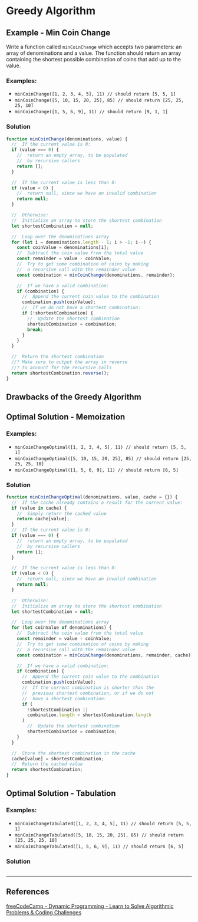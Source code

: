 # Greedy Algorithm

## Example - Min Coin Change

Write a function called `minCoinChange` which accepts two parameters: an array of denominations and a value. The function should return an array containing the shortest possible combination of coins that add up to the value.

### Examples:

- `minCoinChange([1, 2, 3, 4, 5], 11) // should return [5, 5, 1]`
- `minCoinChange([5, 10, 15, 20, 25], 85) // should return [25, 25, 25, 10]`
- `minCoinChange([1, 5, 6, 9], 11) // should return [9, 1, 1]`

### Solution

```js
function minCoinChange(denominations, value) {
  //  If the current value is 0:
  if (value === 0) {
    //  return an empty array, to be populated
    //  by recursive callers
    return [];
  }

  //  If the current value is less than 0:
  if (value < 0) {
    //  return null, since we have an invalid combination
    return null;
  }

  //  Otherwise:
  //  Initialize an array to store the shortest combination
  let shortestCombination = null;

  //  Loop over the denominations array
  for (let i = denominations.length - 1; i > -1; i--) {
    const coinValue = denominations[i];
    //  Subtract the coin value from the total value
    const remainder = value - coinValue;
    //  Try to get some combination of coins by making
    //  a recursive call with the remainder value
    const combination = minCoinChange(denominations, remainder);

    //  If we have a valid combination:
    if (combination) {
      //  Append the current coin value to the combination
      combination.push(coinValue);
      //  If we do not have a shortest combination:
      if (!shortestCombination) {
        //  Update the shortest combination
        shortestCombination = combination;
        break;
      }
    }
  }

  //  Return the shortest combination
  //? Make sure to output the array in reverse
  //? to account for the recursive calls
  return shortestCombination.reverse();
}
```

## Drawbacks of the Greedy Algorithm

## Optimal Solution - Memoization

### Examples:

- `minCoinChangeOptimal([1, 2, 3, 4, 5], 11) // should return [5, 5, 1]`
- `minCoinChangeOptimal([5, 10, 15, 20, 25], 85) // should return [25, 25, 25, 10]`
- `minCoinChangeOptimal([1, 5, 6, 9], 11) // should return [6, 5]`

### Solution

```js
function minCoinChangeOptimal(denominations, value, cache = {}) {
  //  If the cache already contains a result for the current value:
  if (value in cache) {
    //  Simply return the cached value
    return cache[value];
  }
  //  If the current value is 0:
  if (value === 0) {
    //  return an empty array, to be populated
    //  by recursive callers
    return [];
  }

  //  If the current value is less than 0:
  if (value < 0) {
    //  return null, since we have an invalid combination
    return null;
  }

  //  Otherwise:
  //  Initialize an array to store the shortest combination
  let shortestCombination = null;

  //  Loop over the denominations array
  for (let coinValue of denominations) {
    //  Subtract the coin value from the total value
    const remainder = value - coinValue;
    //  Try to get some combination of coins by making
    //  a recursive call with the remainder value
    const combination = minCoinChange(denominations, remainder, cache);

    //  If we have a valid combination:
    if (combination) {
      //  Append the current coin value to the combination
      combination.push(coinValue);
      //  If the current combination is shorter than the
      //  previous shortest combination, or if we do not
      //  have a shortest combination:
      if (
        !shortestCombination ||
        combination.length < shortestCombination.length
      )
        //  Update the shortest combination
        shortestCombination = combination;
    }
  }

  //  Store the shortest combination in the cache
  cache[value] = shortestCombination;
  //  Return the cached value
  return shortestCombination;
}
```

## Optimal Solution - Tabulation

### Examples:

- `minCoinChangeTabulated([1, 2, 3, 4, 5], 11) // should return [5, 5, 1]`
- `minCoinChangeTabulated([5, 10, 15, 20, 25], 85) // should return [25, 25, 25, 10]`
- `minCoinChangeTabulated([1, 5, 6, 9], 11) // should return [6, 5]`

### Solution

```js

```

---

## References

[freeCodeCamp - Dynamic Programming - Learn to Solve Algorithmic Problems & Coding Challenges](https://youtu.be/oBt53YbR9Kk)
